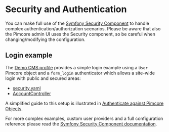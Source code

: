 # Security and Authentication

You can make full use of the [Symfony Security Component](https://symfony.com/doc/current/security.html) to handle complex
authentication/authorization scenarios. 
Please be aware that also the Pimcore admin UI uses the Security component, so be careful 
when changing/modifying the configuration. 

## Login example

The [Demo CMS profile](https://github.com/pimcore/demo) provides a simple login
example using a `User` Pimcore object and a `form_login` authenticator which allows a site-wide login with public and
secured areas:
 
* [security.yaml](https://github.com/pimcore/demo/blob/11.x/config/packages/security.yaml)
* [AccountController](https://github.com/pimcore/demo/blob/11.x/src/Controller/AccountController.php)

A simplified guide to this setup is illustrated in [Authenticate against Pimcore Objects](./01_Authenticate_Pimcore_Objects.md).

For more complex examples, custom user providers and a full configuration reference please read the
[Symfony Security Component documentation](https://symfony.com/doc/current/security.html).
